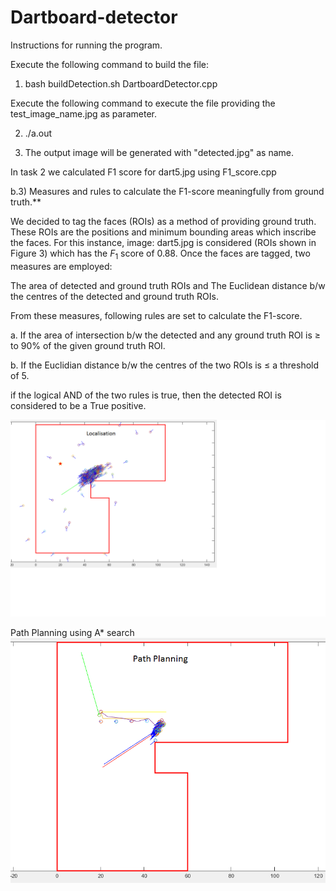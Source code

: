 # Dartboard-detector

Instructions for running the program.

Execute the following command to build the file:

1. bash buildDetection.sh DartboardDetector.cpp

Execute the following command to execute the file providing the test_image_name.jpg as parameter.

2. ./a.out <location of test_image_name.jpg>

3. The output image will be generated with "detected.jpg" as name.

In task 2 we calculated F1 score for dart5.jpg using F1_score.cpp

b.3) Measures and rules to calculate the F1-score meaningfully from ground truth.**

We decided to tag the faces (ROIs) as a method of providing ground truth. These ROIs are the positions and minimum bounding areas which inscribe the faces. For this instance, image: dart5.jpg is considered (ROIs shown in Figure 3) which has the $F_1$ score of 0.88. Once the faces are tagged, two measures are employed:

The area of detected and ground truth ROIs and The Euclidean distance b/w the centres of the detected and ground truth ROIs.

From these measures, following rules are set to calculate the F1-score.

a. If the area of intersection b/w the detected and any ground truth ROI is $\geq$ to 90% of the given ground truth ROI.

b. If the Euclidian distance b/w the centres of the two ROIs is $\leq$ a threshold of 5.

if the logical AND of the two rules is true, then the detected ROI is considered to be a True positive.

![alt text](https://github.com/Asheeshkrsharma/Particle-filter/blob/master/2.png "partice filter")


Path Planning using A* search  ![alt text](https://github.com/Asheeshkrsharma/Particle-filter/blob/master/1.png "A* search")
